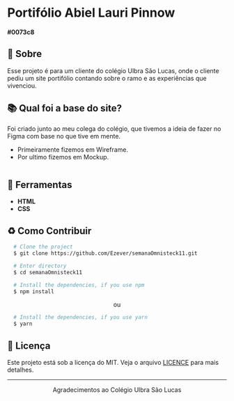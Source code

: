 # Portifólio Abiel Lauri Pinnow
**#0073c8**

## 📘 Sobre

Esse projeto é para um cliente do colégio Ulbra São Lucas, onde o cliente pediu um site portifólio contando sobre o ramo e as experiências que vivenciou.

## 📚 Qual foi a base do site?

Foi criado junto ao meu colega do colégio, que tivemos a ideia de fazer no Figma com base no que tive em mente.
- Primeiramente fizemos em Wireframe.
- Por ultimo fizemos em Mockup.
  
<img scr="./img/Wireframe.jpg" />

## 🔨 Ferramentas

- **HTML**
- **CSS**

## ♻️ Como Contribuir

```bash
  # Clone the project
  $ git clone https://github.com/Ezever/semanaOmnisteck11.git
```

```bash
  # Enter directory
  $ cd semanaOmnisteck11
```

```bash
  # Install the dependencies, if you use npm
  $ npm install
```

<p align="center">ou</p>

```bash
  # Install the dependencies, if you use yarn
  $ yarn
```

## 📜 Licença

Este projeto está sob a licença do MIT. Veja o arquivo <a href="https://github.com/Japolina/Abiel_Site/blob/main/LICENSE">LICENCE</a> para mais detalhes.

---

<p align="center">Agradecimentos ao Colégio Ulbra São Lucas</p>
